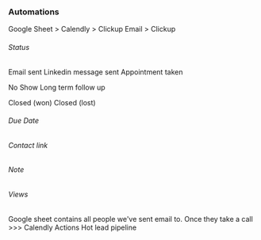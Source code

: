 
### Automations
Google Sheet > 
Calendly > Clickup
Email > Clickup


###### Status
Email sent
Linkedin message sent
Appointment taken

No Show
Long term follow up

Closed (won)
Closed (lost)


###### Due Date
###### Contact link
###### Note

###### Views
Google sheet 
contains all people we've sent email to. Once they take a call >>> Calendly
Actions 
Hot lead pipeline




